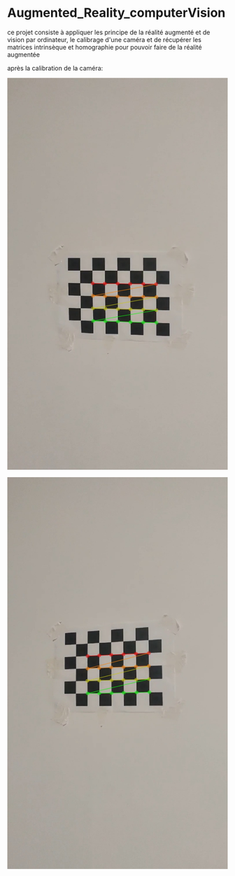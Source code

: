 # Augmented_Reality_computerVision
ce projet consiste à appliquer les principe de la réalité augmenté et de vision par ordinateur,  le calibrage d'une caméra
et de récupérer les matrices intrinsèque et homographie pour pouvoir faire de la réalité augmentée 

après la calibration de la caméra: 

![alt text](https://github.com/Koussailakadi/Augmented_Reality_computerVision/blob/main/conimg3.jpg?raw=true)

![alt text](https://github.com/Koussailakadi/Augmented_Reality_computerVision/blob/main/conimg4.jpg?raw=true)

